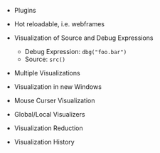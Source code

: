 
* Plugins
 * Hot reloadable, i.e. webframes
 
* Visualization of Source and Debug Expressions
  * Debug Expression: `dbg("foo.bar")`
  * Source: `src()`

* Multiple Visualizations 
* Visualization in new Windows
* Mouse Curser Visualization

* Global/Local Visualizers
* Visualization Reduction

* Visualization History
